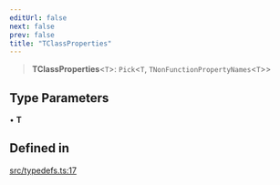 ```yaml
---
editUrl: false
next: false
prev: false
title: "TClassProperties"
---
```


> **TClassProperties**\<`T`\>: `Pick`\<`T`, `TNonFunctionPropertyNames`\<`T`\>\>

## Type Parameters

• **T**

## Defined in

[src/typedefs.ts:17](https://github.com/fabricjs/fabric.js/blob/8748628df7e9de00ba77413bfc3ad9e9fe9d4f30/src/typedefs.ts#L17)
